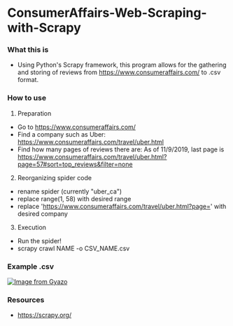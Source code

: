 # ConsumerAffairs-Web-Scraping-with-Scrapy

### What this is
- Using Python's Scrapy framework, this program allows for the gathering and storing of reviews from https://www.consumeraffairs.com/ to  .csv format. 

### How to use
1. Preparation
- Go to https://www.consumeraffairs.com/
- Find a company such as Uber: https://www.consumeraffairs.com/travel/uber.html
- Find how many pages of reviews there are: As of 11/9/2019, last page is https://www.consumeraffairs.com/travel/uber.html?page=57#sort=top_reviews&filter=none
2. Reorganizing spider code
- rename spider (currently "uber_ca") 
- replace range(1, 58) with desired range
- replace 'https://www.consumeraffairs.com/travel/uber.html?page=' with desired company
3. Execution
- Run the spider!
- scrapy crawl NAME -o CSV_NAME.csv

### Example .csv
[![Image from Gyazo](https://i.gyazo.com/671fe06eeba94f096014c937dae5887b.png)](https://gyazo.com/671fe06eeba94f096014c937dae5887b)

### Resources
- https://scrapy.org/
